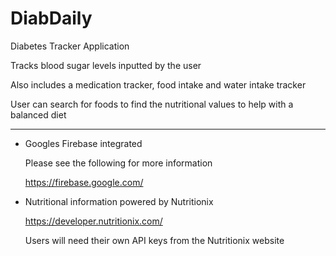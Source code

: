 # DiabDaily
Diabetes Tracker Application

Tracks blood sugar levels inputted by the user

Also includes a medication tracker, food intake and water intake tracker

User can search for foods to find the nutritional values to help with a balanced diet

----------------------------
- Googles Firebase integrated

    Please see the following for more information
    
    https://firebase.google.com/


- Nutritional information powered by Nutritionix

    https://developer.nutritionix.com/

    Users will need their own API keys from the Nutritionix website
